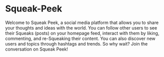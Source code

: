 # Squeak-Peek
Welcome to Squeak Peek, a social media platform that allows you to share your thoughts and ideas with the world. You can follow other users to see their Squeaks (posts) on your homepage feed, interact with them by liking, commenting, and re-Squeaking their content. You can also discover new users and topics through hashtags and trends. So why wait? Join the conversation on Squeak Peek!
